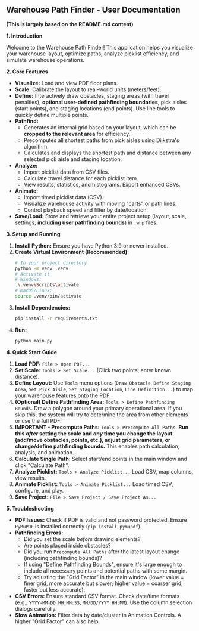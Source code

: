 ## Warehouse Path Finder - User Documentation

**(This is largely based on the README.md content)**

**1. Introduction**

Welcome to the Warehouse Path Finder! This application helps you visualize your warehouse layout, optimize paths, analyze picklist efficiency, and simulate warehouse operations.

**2. Core Features**

*   **Visualize:** Load and view PDF floor plans.
*   **Scale:** Calibrate the layout to real-world units (meters/feet).
*   **Define:** Interactively draw obstacles, staging areas (with travel penalties), **optional user-defined pathfinding boundaries**, pick aisles (start points), and staging locations (end points). Use line tools to quickly define multiple points.
*   **Pathfind:**
    *   Generates an internal grid based on your layout, which can be **cropped to the relevant area** for efficiency.
    *   Precomputes all shortest paths from pick aisles using Dijkstra's algorithm.
    *   Calculates and displays the shortest path and distance between any selected pick aisle and staging location.
*   **Analyze:**
    *   Import picklist data from CSV files.
    *   Calculate travel distance for each picklist item.
    *   View results, statistics, and histograms. Export enhanced CSVs.
*   **Animate:**
    *   Import timed picklist data (CSV).
    *   Visualize warehouse activity with moving "carts" or path lines.
    *   Control playback speed and filter by date/location.
*   **Save/Load:** Store and retrieve your entire project setup (layout, scale, settings, **including user pathfinding bounds**) in `.whp` files.

**3. Setup and Running**

1.  **Install Python:** Ensure you have Python 3.9 or newer installed.
2.  **Create Virtual Environment (Recommended):**
    ```bash
    # In your project directory
    python -m venv .venv
    # Activate it
    # Windows:
    .\.venv\Scripts\activate
    # macOS/Linux:
    source .venv/bin/activate
    ```
3.  **Install Dependencies:**
    ```bash
    pip install -r requirements.txt
    ```
4.  **Run:**
    ```bash
    python main.py
    ```

**4. Quick Start Guide**

1.  **Load PDF:** `File > Open PDF...`
2.  **Set Scale:** `Tools > Set Scale...` (Click two points, enter known distance).
3.  **Define Layout:** Use `Tools` menu options (`Draw Obstacle`, `Define Staging Area`, `Set Pick Aisle`, `Set Staging Location`, `Line Definition...`) to map your warehouse features onto the PDF.
4.  **(Optional) Define Pathfinding Area:** `Tools > Define Pathfinding Bounds`. Draw a polygon around your primary operational area. If you skip this, the system will try to determine the area from other elements or use the full PDF.
5.  **IMPORTANT - Precompute Paths:** `Tools > Precompute All Paths`. **Run this *after* setting the scale and *any* time you change the layout (add/move obstacles, points, etc.), adjust grid parameters, or change/define pathfinding bounds.** This enables path calculation, analysis, and animation.
6.  **Calculate Single Path:** Select start/end points in the main window and click "Calculate Path".
7.  **Analyze Picklist:** `Tools > Analyze Picklist...` Load CSV, map columns, view results.
8.  **Animate Picklist:** `Tools > Animate Picklist...` Load timed CSV, configure, and play.
9.  **Save Project:** `File > Save Project / Save Project As...`

**5. Troubleshooting**

*   **PDF Issues:** Check if PDF is valid and not password protected. Ensure `PyMuPDF` is installed correctly (`pip install pymupdf`).
*   **Pathfinding Errors:**
    *   Did you set the scale *before* drawing elements?
    *   Are points placed inside obstacles?
    *   Did you run `Precompute All Paths` after the latest layout change (including pathfinding bounds)?
    *   If using "Define Pathfinding Bounds", ensure it's large enough to include all necessary points and potential paths with some margin.
    *   Try adjusting the "Grid Factor" in the main window (lower value = finer grid, more accurate but slower; higher value = coarser grid, faster but less accurate).
*   **CSV Errors:** Ensure standard CSV format. Check date/time formats (e.g., `YYYY-MM-DD HH:MM:SS`, `MM/DD/YYYY HH:MM`). Use the column selection dialogs carefully.
*   **Slow Animation:** Filter data by date/cluster in Animation Controls. A higher "Grid Factor" can also help. 